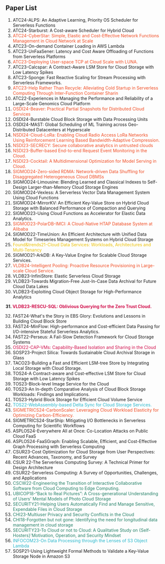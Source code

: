 ## Paper List

1. ATC24-ALPS: An Adaptive Learning, Priority OS Scheduler for Serverless Functions
2. ATC24-Starburst: A Cost-aware Scheduler for Hybrid Cloud
3. <span style="color: #F04B22;">ATC24-CyberStar: Simple, Elastic and Cost-Effective Network Functions Management in Cloud Network at Scale</span>
4. ATC23-On-demand Container Loading in AWS Lambda
5. ATC23-UnFaaSener: Latency and Cost Aware Offloading of Functions from Serverless Platforms
6. <span style="color: #F04B22;">ATC23-Deploying User-space TCP at Cloud Scale with LUNA.</span>
7. ATC23-Calcspar: A Contract-Aware LSM Store for Cloud Storage with Low Latency Spikes
8. ATC23-Sponge: Fast Reactive Scaling for Stream Processing with Serverless Frameworks.
9. <span style="color: #F04B22;">ATC23-Help Rather Than Recycle: Alleviating Cold Startup in Serverless Computing Through Inter-Function Container Sharin</span>
10. ATC22-Experiences in Managing the Performance and Reliability of a Large-Scale Genomics Cloud Platform
11. <span style="color: #F04B22;">OSDI24-Beaver: Practical Partial Snapshots for Distributed Cloud Services</span>
12. OSDI24-Burstable Cloud Block Storage with Data Processing Units
13. OSDI24-MAST: Global Scheduling of ML Training across Geo-Distributed Datacenters at Hyperscale
14. <span style="color: #F04B22;">NSDI24-Cloud-LoRa: Enabling Cloud Radio Access LoRa Networks Using Reinforcement Learning Based Bandwidth-Adaptive Compression.</span>
15. <span style="color: #F04B22;">NSDI23-SECRECY: Secure collaborative analytics in untrusted clouds</span>
16. <span style="color: #F04B22;">NSDI23-Buffer-based End-to-end Request Event Monitoring in the Cloud.</span>
17. <span style="color: #F04B22;">NSDI23-Cocktail: A Multidimensional Optimization for Model Serving in Cloud.</span>
18. <span style="color: #F04B22;">SIGMOD24-Zero-sided RDMA: Network-driven Data Shuffling for Disaggregated Heterogeneous Cloud DBMSs </span>
19. SIGMOD24-Limousine: Blending Learned and Classical Indexes to Self-Design Larger-than-Memory Cloud Storage Engines 
20. SIGMOD24-Vexless: A Serverless Vector Data Management System Using Cloud Functions 
21. SIGMOD24-MirrorKV: An Efficient Key-Value Store on Hybrid Cloud Storage with Balanced Performance of Compaction and Querying
22. SIGMOD23-Using Cloud Functions as Accelerator for Elastic Data Analytics.
23. <span style="color: #F04B22;">SIGMOD23-PolarDB-IMCI: A Cloud-Native HTAP Database System at Alibaba</span>
24. SIGMOD22-TimeUnion: An Efficient Architecture with Unified Data Model for Timeseries Management Systems on Hybrid Cloud Storage
25. <span style="color: #EBC004;">Found&trends21-Cloud Data Services: Workloads, Architectures and Multi-Tenancy</span>
26. SIGMOD21-ArkDB: A Key-Value Engine for Scalable Cloud Storage Services.
27. <span style="color: #F04B22;">VLDB24-Intelligent Pooling: Proactive Resource Provisioning in Large-scale Cloud Service.</span>
28. VLDB23-InfiniStore: Elastic Serverless Cloud Storage
29. VLDB23-Towards Migration-Free Just-In-Case Data Archival for Future Cloud Data Lakes
30. VLDB23-Exploiting Cloud Object Storage for High-Performance Analytics

**31. <span style="color: #D0104C;">VLDB23-RESCU-SQL: Oblivious Querying for the Zero Trust Cloud.</span>**

32. FAST24-What's the Story in EBS Glory: Evolutions and Lessons in Building Cloud Block Store
33. FAST24-MinFlow: High-performance and Cost-efficient Data Passing for I/O-intensive Stateful Serverless Analytics.
34. FAST22-Perseus: A Fail-Slow Detection Framework for Cloud Storage Systems
35. <span style="color: #D0104C;">OSDI22-CAP-VMs: Capability-Based Isolation and Sharing in the Cloud</span>
36. SOSP23-Project Silica: Towards Sustainable Cloud Archival Storage in Glass
37. TACO23-Building a Fast and Efficient LSM-tree Store by Integrating Local Storage with Cloud Storage.
38. TOS24-A Contract-aware and Cost-effective LSM Store for Cloud Storage with Low Latency Spikes
39. TOS23-Block-level Image Service for the Cloud
40. TOS23-An In-depth Comparative Analysis of Cloud Block Storage Workloads: Findings and Implications.
41. TOS23-Hybrid Block Storage for Efficient Cloud Volume Service
42. <span style="color: #29B7CB;">TOS22-WebAssembly-based Delta Sync for Cloud Storage Services.</span>
43. <span style="color: #F04B22;">SIGMETRICS24-CarbonScaler: Leveraging Cloud Workload Elasticity for Optimizing Carbon-Efficiency.</span>
44. SIGMETRICS24-StarShip: Mitigating I/O Bottlenecks in Serverless Computing for Scientific Workflows
45. ASPLOS24-Everywhere All at Once: Co-Location Attacks on Public Cloud FaaS
46. ASPLOS24-FaaSGraph: Enabling Scalable, Efficient, and Cost-Effective Graph Processing with Serverless Computing
47. CSUR23-Cost Optimization for Cloud Storage from User Perspectives: Recent Advances, Taxonomy, and Survey
48. CSUR 22-The Serverless Computing Survey: A Technical Primer for Design Architecture
49. CSUR22-Serverless Computing: A Survey of Opportunities, Challenges, and Applications
50. <span style="color: #248067;">CSCW22-Engineering the Transition of Interactive Collaborative Software from Cloud Computing to Edge Computing.</span>
51. <span style="color: #248067;">UBICOP18-“Back to Real Pictures”: A Cross-generational Understanding of Users' Mental Models of Photo Cloud Storage</span>
52. <span style="color: #248067;">SECURITY21-Helping Users Automatically Find and Manage Sensitive, Expendable Files in Cloud Storage</span>
53. <span style="color: #248067;">CHI23-Multiuser Privacy and Security Conflicts in the Cloud</span>
54. <span style="color: #248067;">CHI18-Forgotten but not gone: Identifying the need for longitudinal data management in cloud storage</span>
55. <span style="color: #248067;">SECURITY23-To Cloud or not to Cloud: A Qualitative Study on {Self-Hosters}'Motivation, Operation, and Security Mindset</span>
56. <span style="color: #29B7CB;">INFOCOM23-On Data Processing through the Lenses of S3 Object Lambda</span>
57. SOSP21-Using Lightweight Formal Methods to Validate a Key-Value Storage Node in Amazon S3
